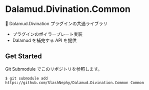 # Dalamud.Divination.Common

🧰 Dalamud.Divination プラグインの共通ライブラリ

- プラグインのボイラープレート実装
- Dalamud を補完する API を提供

## Get Started

Git Submodule でこのリポジトリを参照します。

```shell
$ git submodule add https://github.com/SlashNephy/Dalamud.Divination.Common Common
```
